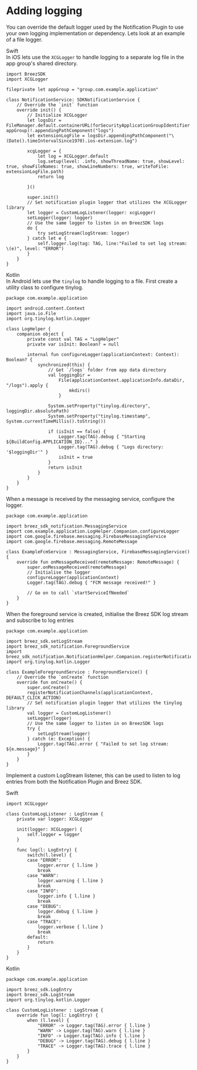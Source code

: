 # Adding logging

You can override the default logger used by the Notification Plugin to use your own logging implementation or dependency. Lets look at an example of a file logger.

<custom-tabs category="lang">
<div slot="title">Swift</div>
<section>
In iOS lets use the <code>XCGLogger</code> to handle logging to a separate log file in the app group's shared directory.

```swift,ignore
import BreezSDK
import XCGLogger

fileprivate let appGroup = "group.com.example.application"

class NotificationService: SDKNotificationService {
    // Override the `init` function 
    override init() {
        // Initialize XCGLogger
        let logsDir = FileManager.default.containerURL(forSecurityApplicationGroupIdentifier: appGroup)!.appendingPathComponent("logs")
        let extensionLogFile = logsDir.appendingPathComponent("\(Date().timeIntervalSince1970).ios-extension.log")
        
        xcgLogger = {
            let log = XCGLogger.default
            log.setup(level: .info, showThreadName: true, showLevel: true, showFileNames: true, showLineNumbers: true, writeToFile: extensionLogFile.path)
            return log
            
        }()
        
        super.init()
        // Set notification plugin logger that utilizes the XCGLogger library
        let logger = CustomLogListener(logger: xcgLogger)
        setLogger(logger: logger)
        // Use the same logger to listen in on BreezSDK logs
        do {
            try setLogStream(logStream: logger)
        } catch let e {
            self.logger.log(tag: TAG, line:"Failed to set log stream: \(e)", level: "ERROR")
        }
    }
}
```

</section>
<div slot="title">Kotlin</div>
<section>
In Android lets use the <code>tinylog</code> to handle logging to a file. First create a utility class to configure tinylog.

```kotlin,ignore
package com.example.application

import android.content.Context
import java.io.File
import org.tinylog.kotlin.Logger

class LogHelper {
    companion object {
        private const val TAG = "LogHelper"
        private var isInit: Boolean? = null

        internal fun configureLogger(applicationContext: Context): Boolean? {
            synchronized(this) {
                // Get `/logs` folder from app data directory
                val loggingDir =
                    File(applicationContext.applicationInfo.dataDir, "/logs").apply {
                        mkdirs()
                    }

                System.setProperty("tinylog.directory", loggingDir.absolutePath)
                System.setProperty("tinylog.timestamp", System.currentTimeMillis().toString())

                if (isInit == false) {
                    Logger.tag(TAG).debug { "Starting ${BuildConfig.APPLICATION_ID}..." }
                    Logger.tag(TAG).debug { "Logs directory: '$loggingDir'" }
                    isInit = true
                }
                return isInit
            }
        }
    }
}
```

When a message is received by the messaging service, configure the logger.

```kotlin,ignore
package com.example.application

import breez_sdk_notification.MessagingService
import com.example.application.LogHelper.Companion.configureLogger
import com.google.firebase.messaging.FirebaseMessagingService
import com.google.firebase.messaging.RemoteMessage

class ExampleFcmService : MessagingService, FirebaseMessagingService() {
    override fun onMessageReceived(remoteMessage: RemoteMessage) {
        super.onMessageReceived(remoteMessage)
        // Initialise the logger
        configureLogger(applicationContext)
        Logger.tag(TAG).debug { "FCM message received!" }

        // Go on to call `startServiceIfNeeded`
    }
}
```

When the foreground service is created, initialise the Breez SDK log stream and subscribe to log entries

```kotlin,ignore
package com.example.application

import breez_sdk.setLogStream
import breez_sdk_notification.ForegroundService
import breez_sdk_notification.NotificationHelper.Companion.registerNotificationChannels
import org.tinylog.kotlin.Logger

class ExampleForegroundService : ForegroundService() {
    // Override the `onCreate` function
    override fun onCreate() {
        super.onCreate()
        registerNotificationChannels(applicationContext, DEFAULT_CLICK_ACTION)
        // Set notification plugin logger that utilizes the tinylog library
        val logger = CustomLogListener()
        setLogger(logger)
        // Use the same logger to listen in on BreezSDK logs
        try {
            setLogStream(logger)
        } catch (e: Exception) {
            Logger.tag(TAG).error { "Failed to set log stream: ${e.message}" }
        }
    }
}
```

</section>
</custom-tabs>

Implement a custom LogStream listener, this can be used to listen to log entries from both the Notification Plugin and Breez SDK.

<custom-tabs category="lang">
<div slot="title">Swift</div>
<section>

```swift,ignore
import XCGLogger

class CustomLogListener : LogStream {
    private var logger: XCGLogger
    
    init(logger: XCGLogger) {
        self.logger = logger
    }
    
    func log(l: LogEntry) {
        switch(l.level) {
        case "ERROR":
            logger.error { l.line }
            break
        case "WARN":
            logger.warning { l.line }
            break
        case "INFO":
            logger.info { l.line }
            break
        case "DEBUG":
            logger.debug { l.line }
            break
        case "TRACE":
            logger.verbose { l.line }
            break
        default:
            return
        }
    }
}
```

</section>
<div slot="title">Kotlin</div>
<section>

```kotlin,ignore
package com.example.application

import breez_sdk.LogEntry
import breez_sdk.LogStream
import org.tinylog.kotlin.Logger

class CustomLogListener : LogStream {
    override fun log(l: LogEntry) {
        when (l.level) {
            "ERROR" -> Logger.tag(TAG).error { l.line }
            "WARN" -> Logger.tag(TAG).warn { l.line }
            "INFO" -> Logger.tag(TAG).info { l.line }
            "DEBUG" -> Logger.tag(TAG).debug { l.line }
            "TRACE" -> Logger.tag(TAG).trace { l.line }
        }
    }
}
```

</section>
</custom-tabs>

